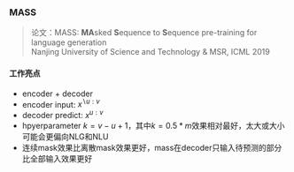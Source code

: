 ### MASS
> 论文：MASS: **MA**sked **S**equence to **S**equence pre-training for language generation  
> Nanjing University of Science and Technology & MSR, ICML 2019


#### 工作亮点
- encoder + decoder
- encoder input: $x^{\backslash u:v}$
- decoder predict: $x^{u:v}$
- hpyerparameter $k=v-u+1$，其中$k=0.5*m$效果相对最好，太大或大小可能会更偏向NLG和NLU
- 连续mask效果比离散mask效果更好，mass在decoder只输入待预测的部分比全部输入效果更好